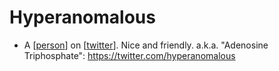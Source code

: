 # Hyperanomalous
- A [[person]] on [[twitter]]. Nice and friendly. a.k.a. "Adenosine Triphosphate": https://twitter.com/hyperanomalous

[//begin]: # "Autogenerated link references for markdown compatibility"
[person]: person "Person"
[twitter]: twitter "Twitter"
[//end]: # "Autogenerated link references"